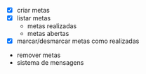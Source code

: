 - [x] criar metas
- [x] listar metas
  - metas realizadas
  - metas abertas
- [x] marcar/desmarcar metas como realizadas
- remover metas
- sistema de mensagens